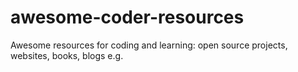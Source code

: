 # awesome-coder-resources
Awesome resources for coding and learning: open source projects, websites, books, blogs e.g.
